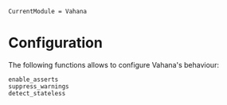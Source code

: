 ```@meta
CurrentModule = Vahana
```
# Configuration

The following functions allows to configure Vahana's behaviour:

```@docs
enable_asserts
suppress_warnings
detect_stateless
```

